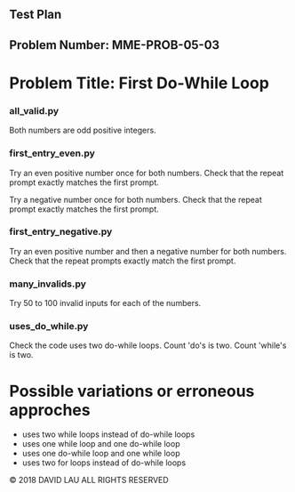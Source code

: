 Test Plan
---------
Problem Number: MME-PROB-05-03
------------------------------

Problem Title: First Do-While Loop
==================================

### all_valid.py

Both numbers are odd positive integers.

### first_entry_even.py

Try an even positive number once for both numbers. Check that the repeat prompt exactly matches the first prompt.

Try a negative number once for both numbers. Check that the repeat prompt exactly matches the first prompt.

### first_entry_negative.py

Try an even positive number and then a negative number for both numbers. Check that the repeat prompts exactly match the first prompt.

### many_invalids.py

Try 50 to 100 invalid inputs for each of the numbers.

### uses_do_while.py

Check the code uses two do-while loops. Count 'do's is two. Count 'while's is two.

# Possible variations or erroneous approches

* uses two while loops instead of do-while loops
* uses one while loop and one do-while loop
* uses one do-while loop and one while loop
* uses two for loops instead of do-while loops

© 2018 DAVID LAU ALL RIGHTS RESERVED
